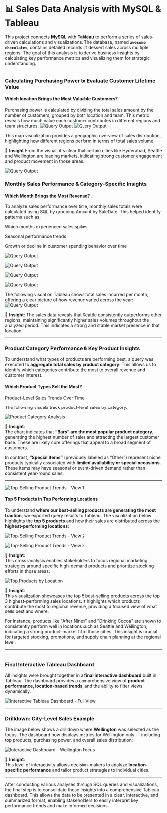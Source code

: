 # 📊 Sales Data Analysis with MySQL & Tableau

This project connects **MySQL** with **Tableau** to perform a series of sales-driven calculations and visualizations. The database, named **`awesome chocolates`**, contains detailed records of dessert sales across multiple regions. The goal of this analysis is to derive business insights by calculating key performance metrics and visualizing them for strategic understanding.


``` The database is called, **awesome chocolates** and The database contains product-level information such as size, category, and pricing, linked to transactional sales data and sales personnel information across various locations and teams;
```
### Calculating Purchasing Power to Evaluate Customer Lifetime Value

####  Which location Brings the Most Valuable Customers?
Purchasing power is calculated by dividing the total sales amount by the number of customers, grouped by both location and team. This metric reveals how much value each customer contributes in different regions and team structures.
![Query Output](https://github.com/junaidnaeem-carleton/Sales-Data-Analysis/blob/main/new_tab1.png?raw=true)
![Query Output](https://github.com/junaidnaeem-carleton/Sales-Data-Analysis/blob/main/new_tab2.png?raw=true)



This map visualization provides a geographic overview of sales distribution, highlighting how different regions perform in terms of total sales volume. 

📌 **Insight** From the visual, it's clear that certain cities like Hyderabad, Seattle and Wellington are leading markets, indicating strong customer engagement and product movement in those areas.

![Query Output](https://github.com/junaidnaeem-carleton/Sales-Data-Analysis/blob/main/first.png?raw=true)
### Monthly Sales Performance & Category-Specific Insights

####  Which Month Brings the Most Revenue?
To analyze sales performance over time, monthly sales totals were calculated using SQL by grouping Amount by SaleDate. This helped identify patterns such as:

Which months experienced sales spikes

Seasonal performance trends

Growth or decline in customer spending behavior over time


![Query Output](https://github.com/junaidnaeem-carleton/Sales-Data-Analysis/blob/main/newtab4.png?raw=true)

![Query Output](https://github.com/junaidnaeem-carleton/Sales-Data-Analysis/blob/main/newtab5.png?raw=true)

![Query Output](https://github.com/junaidnaeem-carleton/Sales-Data-Analysis/blob/main/nt1.png?raw=true)

![Query Output](https://github.com/junaidnaeem-carleton/Sales-Data-Analysis/blob/main/nt2.png?raw=true)

The following visual on Tableau shows total sales incurred per month, offering a clear picture of how revenue varied across the year:
![Query Output](https://github.com/junaidnaeem-carleton/Sales-Data-Analysis/blob/main/new_tab3.png?raw=true)

📌 **Insight**:
The sales data reveals that Seattle consistently outperforms other regions, maintaining significantly higher sales volumes throughout the analyzed period. This indicates a strong and stable market presence in that location.


---

### Product Category Performance & Key Product Insights

To understand what types of products are performing best, a query was executed to **aggregate total sales by product category**. This allows us to identify which categories contribute the most to overall revenue and customer interest.

#### Which Product Types Sell the Most?
Product-Level Sales Trends Over Time

The following visuals track product-level sales by category:

![Product Category Analysis](https://github.com/junaidnaeem-carleton/Sales-Data-Analysis/blob/main/final%201.png?raw=true)

📌 **Insight**:  
The chart indicates that **“Bars” are the most popular product category**, generating the highest number of sales and attracting the largest customer base. These are likely core offerings that appeal to a broad segment of customers.

In contrast, **“Special Items”** (previously labeled as “Other”) represent niche products typically associated with **limited availability or special occasions**. These items may have seasonal or event-driven demand rather than consistent year-round sales.

---

 

![Top-Selling Product Trends - View 1](https://github.com/junaidnaeem-carleton/Sales-Data-Analysis/blob/main/g3.png?raw=true)
#### Top 5 Products in Top Performing Locations

To understand **where our best-selling products are generating the most traction**, we exported query results to Tableau. The visualization below highlights the **top 5 products** and how their sales are distributed across the **highest-performing locations**:

![Top-Selling Product Trends - View 2](https://github.com/junaidnaeem-carleton/Sales-Data-Analysis/blob/main/ts1.png?raw=true)

![Top-Selling Product Trends - View 3](https://github.com/junaidnaeem-carleton/Sales-Data-Analysis/blob/main/ts2.png?raw=true)

📌 **Insight**:  
This cross-analysis enables stakeholders to focus regional marketing strategies around specific high-demand products and prioritize stocking efforts in those areas.

![Top Products by Location](https://github.com/junaidnaeem-carleton/Sales-Data-Analysis/blob/main/ds4.png?raw=true)


📌 **Insight**:  
This visualization showcases the top 5 best-selling products across the top 3 highest-performing sales locations. It highlights which products contribute the most to regional revenue, providing a focused view of what sells best and where.

For instance, products like "After Nines" and "Drinking Cocoa" are shown to consistently perform well in locations such as Seattle and Wellington, indicating a strong product-market fit in those cities. This insight is crucial for targeted stocking, promotions, and supply chain planning at the regional level.


---


---

### Final Interactive Tableau Dashboard

All insights were brought together in a **final interactive dashboard** built in Tableau. The dashboard provides a comprehensive view of **product performance, location-based trends**, and the ability to filter views dynamically.

![Interactive Tableau Dashboard - Full View](https://github.com/junaidnaeem-carleton/Sales-Data-Analysis/blob/main/prj1.png?raw=true)

---

###  Drilldown: City-Level Sales Example

The image below shows a drilldown where **Wellington** was selected as the focus. The dashboard now displays metrics for Wellington only — including top products, purchasing power, and overall sales distribution:

![Interactive Dashboard - Wellington Focus](https://github.com/junaidnaeem-carleton/Sales-Data-Analysis/blob/main/prj2.png?raw=true)

📌 **Insight**:  
This level of interactivity allows decision-makers to analyze **location-specific performance** and tailor product strategies to individual cities.

---
After conducting various analyses through SQL queries and visualizations, the final step is to consolidate these insights into a comprehensive Tableau dashboard. This allows the data to be presented in a clear, interactive, and summarized format, enabling stakeholders to easily interpret key performance trends and make informed decisions.
